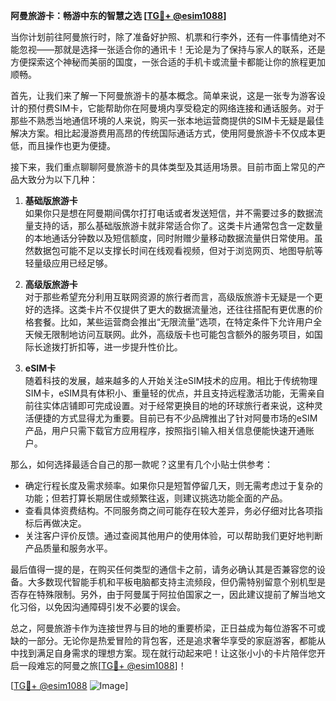 **阿曼旅游卡：畅游中东的智慧之选 [[TG💪+ @esim1088](https://t.me/s/esim1088)]**

当你计划前往阿曼旅行时，除了准备好护照、机票和行李外，还有一件事情绝对不能忽视——那就是选择一张适合你的通讯卡！无论是为了保持与家人的联系，还是方便探索这个神秘而美丽的国度，一张合适的手机卡或流量卡都能让你的旅程更加顺畅。

首先，让我们来了解一下阿曼旅游卡的基本概念。简单来说，这是一张专为游客设计的预付费SIM卡，它能帮助你在阿曼境内享受稳定的网络连接和通话服务。对于那些不熟悉当地通信环境的人来说，购买一张本地运营商提供的SIM卡无疑是最佳解决方案。相比起漫游费用高昂的传统国际通话方式，使用阿曼旅游卡不仅成本更低，而且操作也更为便捷。

接下来，我们重点聊聊阿曼旅游卡的具体类型及其适用场景。目前市面上常见的产品大致分为以下几种：

1. **基础版旅游卡**  
   如果你只是想在阿曼期间偶尔打打电话或者发送短信，并不需要过多的数据流量支持的话，那么基础版旅游卡就非常适合你了。这类卡片通常包含一定数量的本地通话分钟数以及短信额度，同时附赠少量移动数据流量供日常使用。虽然数据包可能不足以支撑长时间在线观看视频，但对于浏览网页、地图导航等轻量级应用已经足够。

2. **高级版旅游卡**  
   对于那些希望充分利用互联网资源的旅行者而言，高级版旅游卡无疑是一个更好的选择。这类卡片不仅提供了更大的数据流量池，还往往搭配有更优惠的价格套餐。比如，某些运营商会推出“无限流量”选项，在特定条件下允许用户全天候无限制地访问互联网。此外，高级版卡也可能包含额外的服务项目，如国际长途拨打折扣等，进一步提升性价比。

3. **eSIM卡**  
   随着科技的发展，越来越多的人开始关注eSIM技术的应用。相比于传统物理SIM卡，eSIM具有体积小、重量轻的优点，并且支持远程激活功能，无需亲自前往实体店铺即可完成设置。对于经常更换目的地的环球旅行者来说，这种灵活便捷的方式显得尤为重要。目前已有不少品牌推出了针对阿曼市场的eSIM产品，用户只需下载官方应用程序，按照指引输入相关信息便能快速开通账户。

那么，如何选择最适合自己的那一款呢？这里有几个小贴士供参考：
- 确定行程长度及需求频率。如果你只是短暂停留几天，则无需考虑过于复杂的功能；但若打算长期居住或频繁往返，则建议挑选功能全面的产品。
- 查看具体资费结构。不同服务商之间可能存在较大差异，务必仔细对比各项指标后再做决定。
- 关注客户评价反馈。通过查阅其他用户的使用体验，可以帮助我们更好地判断产品质量和服务水平。

最后值得一提的是，在购买任何类型的通信卡之前，请务必确认其是否兼容您的设备。大多数现代智能手机和平板电脑都支持主流频段，但仍需特别留意个别机型是否存在特殊限制。另外，由于阿曼属于阿拉伯国家之一，因此建议提前了解当地文化习俗，以免因沟通障碍引发不必要的误会。

总之，阿曼旅游卡作为连接世界与目的地的重要桥梁，正日益成为每位游客不可或缺的一部分。无论你是热爱冒险的背包客，还是追求奢华享受的家庭游客，都能从中找到满足自身需求的理想方案。现在就行动起来吧！让这张小小的卡片陪伴您开启一段难忘的阿曼之旅[[TG💪+ @esim1088](https://t.me/s/esim1088)]！

[[TG💪+ @esim1088](https://t.me/s/esim1088) ![Image](https://i.postimg.cc/4NQfJmqS/Snipaste-2025-05-13-00-14-12.png)]